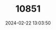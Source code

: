 ---
title: "10851"
category: "Irenomys tarsalis"
draft: false
date: 2024-02-22 13:03:50
languages:
  English: ["Large-footed Irenomys", "Chilean Climbing Mouse"]
---